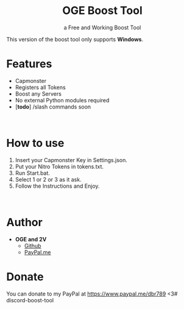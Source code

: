 <h1 align="center">OGE Boost Tool</h1>
<p align="center">a Free and Working Boost Tool</p>

This version of the boost tool only supports **Windows**.

# Features
 - Capmonster
 - Registers all Tokens
 - Boost any Servers
 - No external Python modules required
 - \[**todo**\] /slash commands soon

<br>

# How to use
 1. Insert your Capmonster Key in Settings.json.
 2. Put your Nitro Tokens in tokens.txt.
 3. Run Start.bat.
 4. Select 1 or 2 or 3 as it ask.
 5. Follow the Instructions and Enjoy.

<br>

# Author
- **OGE and 2V**
    - [Github](https://github.com/2vog)
    - [PayPal.me](https://www.paypal.me/dbr789)

# Donate
You can donate to my PayPal at https://www.paypal.me/dbr789 <3# discord-boost-tool

